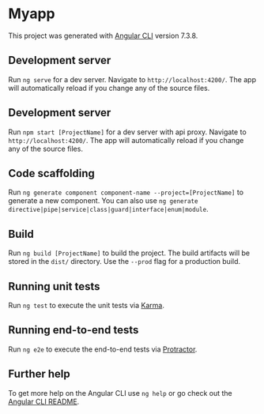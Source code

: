 # Myapp

This project was generated with [Angular CLI](https://github.com/angular/angular-cli) version 7.3.8.

## Development server

Run `ng serve` for a dev server. Navigate to `http://localhost:4200/`. The app will automatically reload if you change any of the source files.

## Development server

Run `npm start [ProjectName]` for a dev server with api proxy. Navigate to `http://localhost:4200/`. The app will automatically reload if you change any of the source files.

## Code scaffolding

Run `ng generate component component-name --project=[ProjectName]` to generate a new component. You can also use `ng generate directive|pipe|service|class|guard|interface|enum|module`.

## Build

Run `ng build [ProjectName]` to build the project. The build artifacts will be stored in the `dist/` directory. Use the `--prod` flag for a production build.

## Running unit tests

Run `ng test` to execute the unit tests via [Karma](https://karma-runner.github.io).

## Running end-to-end tests

Run `ng e2e` to execute the end-to-end tests via [Protractor](http://www.protractortest.org/).

## Further help

To get more help on the Angular CLI use `ng help` or go check out the [Angular CLI README](https://github.com/angular/angular-cli/blob/master/README.md).
